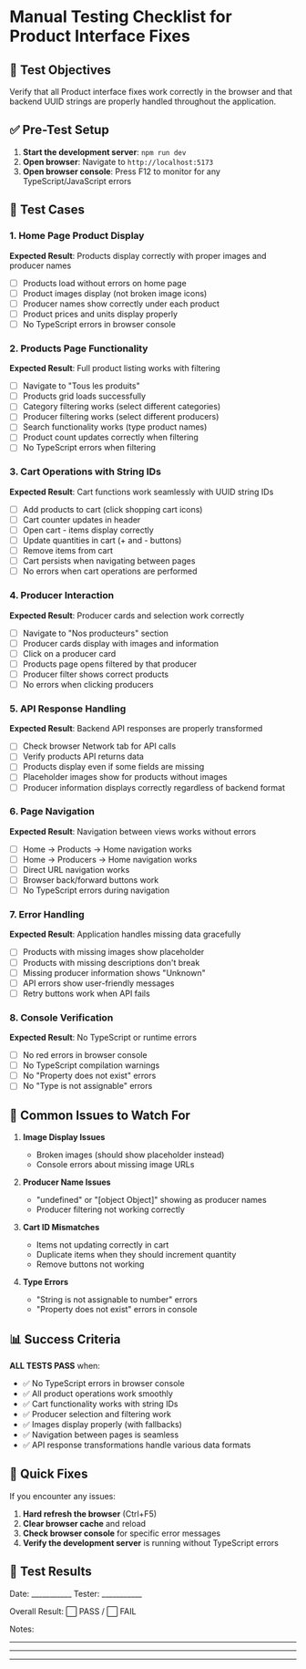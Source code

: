 # Manual Testing Checklist for Product Interface Fixes

## 🎯 Test Objectives
Verify that all Product interface fixes work correctly in the browser and that backend UUID strings are properly handled throughout the application.

## ✅ Pre-Test Setup
1. **Start the development server**: `npm run dev`
2. **Open browser**: Navigate to `http://localhost:5173`
3. **Open browser console**: Press F12 to monitor for any TypeScript/JavaScript errors

## 🧪 Test Cases

### 1. Home Page Product Display
**Expected Result**: Products display correctly with proper images and producer names
- [ ] Products load without errors on home page
- [ ] Product images display (not broken image icons)
- [ ] Producer names show correctly under each product
- [ ] Product prices and units display properly
- [ ] No TypeScript errors in browser console

### 2. Products Page Functionality
**Expected Result**: Full product listing works with filtering
- [ ] Navigate to "Tous les produits" 
- [ ] Products grid loads successfully
- [ ] Category filtering works (select different categories)
- [ ] Producer filtering works (select different producers)  
- [ ] Search functionality works (type product names)
- [ ] Product count updates correctly when filtering
- [ ] No TypeScript errors when filtering

### 3. Cart Operations with String IDs
**Expected Result**: Cart functions work seamlessly with UUID string IDs
- [ ] Add products to cart (click shopping cart icons)
- [ ] Cart counter updates in header
- [ ] Open cart - items display correctly
- [ ] Update quantities in cart (+ and - buttons)
- [ ] Remove items from cart
- [ ] Cart persists when navigating between pages
- [ ] No errors when cart operations are performed

### 4. Producer Interaction
**Expected Result**: Producer cards and selection work correctly
- [ ] Navigate to "Nos producteurs" section
- [ ] Producer cards display with images and information
- [ ] Click on a producer card
- [ ] Products page opens filtered by that producer
- [ ] Producer filter shows correct products
- [ ] No errors when clicking producers

### 5. API Response Handling
**Expected Result**: Backend API responses are properly transformed
- [ ] Check browser Network tab for API calls
- [ ] Verify products API returns data
- [ ] Products display even if some fields are missing
- [ ] Placeholder images show for products without images
- [ ] Producer information displays correctly regardless of backend format

### 6. Page Navigation
**Expected Result**: Navigation between views works without errors
- [ ] Home → Products → Home navigation works
- [ ] Home → Producers → Home navigation works
- [ ] Direct URL navigation works
- [ ] Browser back/forward buttons work
- [ ] No TypeScript errors during navigation

### 7. Error Handling
**Expected Result**: Application handles missing data gracefully
- [ ] Products with missing images show placeholder
- [ ] Products with missing descriptions don't break
- [ ] Missing producer information shows "Unknown"
- [ ] API errors show user-friendly messages
- [ ] Retry buttons work when API fails

### 8. Console Verification
**Expected Result**: No TypeScript or runtime errors
- [ ] No red errors in browser console
- [ ] No TypeScript compilation warnings
- [ ] No "Property does not exist" errors
- [ ] No "Type is not assignable" errors

## 🐛 Common Issues to Watch For

1. **Image Display Issues**
   - Broken images (should show placeholder instead)
   - Console errors about missing image URLs

2. **Producer Name Issues** 
   - "undefined" or "[object Object]" showing as producer names
   - Producer filtering not working correctly

3. **Cart ID Mismatches**
   - Items not updating correctly in cart
   - Duplicate items when they should increment quantity
   - Remove buttons not working

4. **Type Errors**
   - "String is not assignable to number" errors
   - "Property does not exist" errors in console

## 📊 Success Criteria

**ALL TESTS PASS** when:
- ✅ No TypeScript errors in browser console
- ✅ All product operations work smoothly
- ✅ Cart functionality works with string IDs
- ✅ Producer selection and filtering work
- ✅ Images display properly (with fallbacks)
- ✅ Navigation between pages is seamless
- ✅ API response transformations handle various data formats

## 🔧 Quick Fixes

If you encounter any issues:

1. **Hard refresh the browser** (Ctrl+F5)
2. **Clear browser cache** and reload
3. **Check browser console** for specific error messages
4. **Verify the development server** is running without TypeScript errors

## 📝 Test Results

Date: ___________
Tester: ___________

Overall Result: ⬜ PASS / ⬜ FAIL

Notes:
_________________________________
_________________________________
_________________________________
